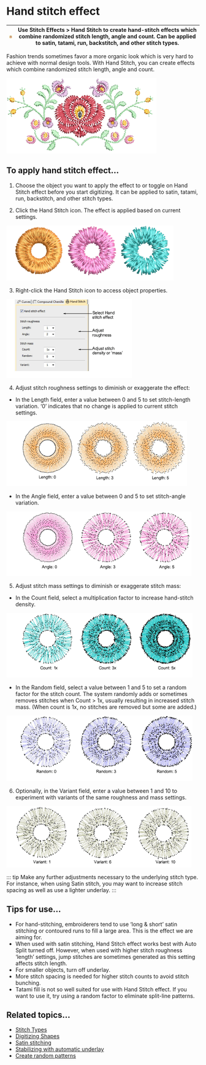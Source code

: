 # Hand stitch effect

| ![HandStitchEffect00026.png](assets/HandStitchEffect00026.png) | Use Stitch Effects > Hand Stitch to create hand-stitch effects which combine randomized stitch length, angle and count. Can be applied to satin, tatami, run, backstitch, and other stitch types. |
| -------------------------------------------------------------- | ------------------------------------------------------------------------------------------------------------------------------------------------------------------------------------------------- |

Fashion trends sometimes favor a more organic look which is very hard to achieve with normal design tools. With Hand Stitch, you can create effects which combine randomized stitch length, angle and count.

![HandStitchFlowersTV.png](assets/HandStitchFlowersTV.png)

## To apply hand stitch effect...

1. Choose the object you want to apply the effect to or toggle on Hand Stitch effect before you start digitizing. It can be applied to satin, tatami, run, backstitch, and other stitch types.

2. Click the Hand Stitch icon. The effect is applied based on current settings.

![HandStitchEffect1.png](assets/HandStitchEffect1.png)

3. Right-click the Hand Stitch icon to access object properties.

![specialty00027.png](assets/specialty00027.png)

4. Adjust stitch roughness settings to diminish or exaggerate the effect:

- In the Length field, enter a value between 0 and 5 to set stitch-length variation. ‘0’ indicates that no change is applied to current stitch settings.

![HandStitchEffect2.png](assets/HandStitchEffect2.png)

- In the Angle field, enter a value between 0 and 5 to set stitch-angle variation.

![HandStitchEffect3.png](assets/HandStitchEffect3.png)

5. Adjust stitch mass settings to diminish or exaggerate stitch mass:

- In the Count field, select a multiplication factor to increase hand-stitch density.

![HandStitchEffect4.png](assets/HandStitchEffect4.png)

- In the Random field, select a value between 1 and 5 to set a random factor for the stitch count. The system randomly adds or sometimes removes stitches when Count > 1x, usually resulting in increased stitch mass. (When count is 1x, no stitches are removed but some are added.)

![HandStitchEffect5.png](assets/HandStitchEffect5.png)

6. Optionally, in the Variant field, enter a value between 1 and 10 to experiment with variants of the same roughness and mass settings.

![HandStitchEffect6.png](assets/HandStitchEffect6.png)

::: tip
Make any further adjustments necessary to the underlying stitch type. For instance, when using Satin stitch, you may want to increase stitch spacing as well as use a lighter underlay.
:::

## Tips for use...

- For hand-stitching, embroiderers tend to use ‘long & short’ satin stitching or contoured runs to fill a large area. This is the effect we are aiming for.
- When used with satin stitching, Hand Stitch effect works best with Auto Split turned off. However, when used with higher stitch roughness ‘length’ settings, jump stitches are sometimes generated as this setting affects stitch length.
- For smaller objects, turn off underlay.
- More stitch spacing is needed for higher stitch counts to avoid stitch bunching.
- Tatami fill is not so well suited for use with Hand Stitch effect. If you want to use it, try using a random factor to eliminate split-line patterns.

## Related topics...

- [Stitch Types](../../Digitizing/stitches/Stitch_Types)
- [Digitizing Shapes](../../Digitizing/input/Digitizing_Shapes)
- [Satin stitching](../../Digitizing/stitches/Satin_stitching)
- [Stabilizing with automatic underlay](../../Quality/underlays/Stabilizing_with_automatic_underlay)
- [Create random patterns](../patterns/Create_random_patterns)

